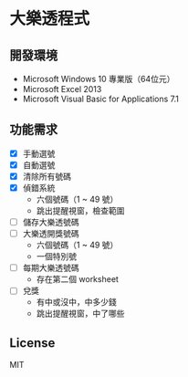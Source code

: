 # 大樂透程式

## 開發環境

- Microsoft Windows 10 專業版（64位元）
- Microsoft Excel 2013
- Microsoft Visual Basic for Applications 7.1

## 功能需求

- [x] 手動選號
- [x] 自動選號
- [x] 清除所有號碼
- [x] 偵錯系統
  - 六個號碼（1 ~ 49 號）
  - 跳出提醒視窗，檢查範圍
- [ ] 儲存大樂透號碼
- [ ] 大樂透開獎號碼
	- 六個號碼（1 ~ 49 號）
	- 一個特別號
- [ ] 每期大樂透號碼
  - 存在第二個 worksheet
- [ ] 兌獎
  - 有中或沒中，中多少錢
  - 跳出提醒視窗，中了哪些

## License

MIT
